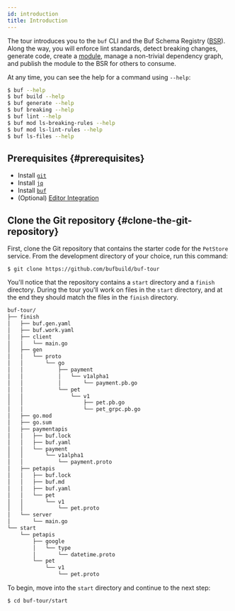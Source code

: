 ```yaml
---
id: introduction
title: Introduction
---
```


The tour introduces you to the `buf` CLI and the Buf Schema Registry
([BSR](../bsr/introduction.md)). Along the way, you will enforce lint standards,
detect breaking changes, generate code, create a
[module](../bsr/overview.mdx#modules), manage a non-trivial dependency graph,
and publish the module to the BSR for others to consume.

At any time, you can see the help for a command using `--help`:

```sh
$ buf --help
$ buf build --help
$ buf generate --help
$ buf breaking --help
$ buf lint --help
$ buf mod ls-breaking-rules --help
$ buf mod ls-lint-rules --help
$ buf ls-files --help
```

## Prerequisites {#prerequisites}

- Install [`git`](https://git-scm.com/book/en/v2/Getting-Started-Installing-Git)
- Install [`jq`](https://stedolan.github.io/jq)
- Install [`buf`](../installation.mdx)
- (Optional) [Editor Integration](../editor-integration.mdx)

## Clone the Git repository {#clone-the-git-repository}

First, clone the Git repository that contains the starter code for the
`PetStore` service. From the development directory of your choice, run this
command:

```terminal
$ git clone https://github.com/bufbuild/buf-tour
```

You'll notice that the repository contains a `start` directory and a `finish`
directory. During the tour you'll work on files in the `start` directory, and at
the end they should match the files in the `finish` directory.

```sh
buf-tour/
├── finish
│   ├── buf.gen.yaml
│   ├── buf.work.yaml
│   ├── client
│   │   └── main.go
│   ├── gen
│   │   └── proto
│   │       └── go
│   │           ├── payment
│   │           │   └── v1alpha1
│   │           │       └── payment.pb.go
│   │           └── pet
│   │               └── v1
│   │                   ├── pet.pb.go
│   │                   └── pet_grpc.pb.go
│   ├── go.mod
│   ├── go.sum
│   ├── paymentapis
│   │   ├── buf.lock
│   │   ├── buf.yaml
│   │   └── payment
│   │       └── v1alpha1
│   │           └── payment.proto
│   ├── petapis
│   │   ├── buf.lock
│   │   ├── buf.md
│   │   ├── buf.yaml
│   │   └── pet
│   │       └── v1
│   │           └── pet.proto
│   └── server
│       └── main.go
└── start
    └── petapis
        ├── google
        │   └── type
        │       └── datetime.proto
        └── pet
            └── v1
                └── pet.proto
```

To begin, move into the `start` directory and continue to the next step:

```terminal
$ cd buf-tour/start
```
